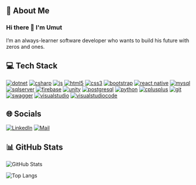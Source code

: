## 💫 About Me

### Hi there 👋 I'm Umut
I’m an always-learner software developer who wants to build his future with zeros and ones.

<!-- TECHS -->

## 💻 Tech Stack
<a href="https://learn.microsoft.com/tr-tr/dotnet/welcome" target="_blank"><img src="https://img.shields.io/badge/.Net-%23F7F7F7?style=for-the-badge&logo=dotnet&logoColor=%23512BD4" alt="dotnet"/><a/>
<a href="https://learn.microsoft.com/en-us/dotnet/csharp/" target="_blank"><img src="https://img.shields.io/badge/C%23-%23F7F7F7?style=for-the-badge&logo=csharp&logoColor=%2300599C" alt="csharp"/><a/>
<a href="https://www.javascript.com/" target="_blank"><img src="https://img.shields.io/badge/javascript-%23F7F7F7?style=for-the-badge&logo=javascript&logoColor=%23F7DF1E" alt="js"/><a/>
<a href="https://www.w3.org/html/" target="_blank"><img src="https://img.shields.io/badge/html5-%23F7F7F7?style=for-the-badge&logo=html5&logoColor=%23E34F26" alt="html5"/><a/>
<a href="https://www.w3schools.com/css/" target="_blank"><img src="https://img.shields.io/badge/css3-%23F7F7F7?style=for-the-badge&logo=css3&logoColor=%231572B6" alt="css3"/><a/>
<a href="https://getbootstrap.com/" target="_blank"><img src="https://img.shields.io/badge/bootstrap-%23F7F7F7?style=for-the-badge&logo=bootstrap&logoColor=%237952B3" alt="bootstrap"/><a/>
<a href="https://reactnative.dev/" target="_blank"><img src="https://img.shields.io/badge/react--native-%23F7F7F7?style=for-the-badge&logo=react&logoColor=%230088CC" alt="react native"/><a/>
<a href="https://www.mysql.com/" target="_blank"><img src="https://img.shields.io/badge/mysql-%23F7F7F7?style=for-the-badge&logo=mysql&logoColor=%234479A1" alt="mysql"/> <a/>
<a href="https://www.microsoft.com/tr-tr/sql-server" target="_blank"><img src="https://img.shields.io/badge/ms_sql_server-%23F7F7F7?style=for-the-badge&logo=microsoftsqlserver&logoColor=%234479A1" alt="sqlserver"/><a/>
<a href="https://firebase.google.com/" target="_blank"><img src="https://img.shields.io/badge/firebase-%23F7F7F7?style=for-the-badge&logo=firebase&logoColor=%23FFCA28" alt="firebase"/><a/>
<a href="https://unity.com/" target="_blank"><img src="https://img.shields.io/badge/unity-%23F7F7F7?style=for-the-badge&logo=unity&logoColor=%23000000" alt="unity"/><a/>
<a href="https://www.postgresql.org/" target="_blank"><img src="https://img.shields.io/badge/postgresql-%23F7F7F7?style=for-the-badge&logo=postgresql&logoColor=%234169E1" alt="postgresql"/><a/>
<a href="https://www.python.org/" target="_blank"><img src="https://img.shields.io/badge/python-%23F7F7F7?style=for-the-badge&logo=python&logoColor=%233776AB" alt="python"/><a/>
<a href="https://www.w3schools.com/cpp/" target="_blank"><img src="https://img.shields.io/badge/c++-%23F7F7F7?style=for-the-badge&logo=cplusplus&logoColor=%2300599C" alt="cplusplus"/><a/>
<a href="https://git-scm.com/" target="_blank"><img src="https://img.shields.io/badge/git-%23F7F7F7?style=for-the-badge&logo=git&logoColor=%23F05032" alt="git"/> <a/>
<a href="https://swagger.io/" target="_blank"><img src="https://img.shields.io/badge/swagger-%23F7F7F7?style=for-the-badge&logo=swagger&logoColor=%2385EA2D" alt="swagger"/><a/>
<a href="https://visualstudio.microsoft.com/tr/vs/getting-started/" target="_blank"><img src="https://img.shields.io/badge/visual_studio-%23F7F7F7?style=for-the-badge&logo=visualstudio&logoColor=%235C2D91" alt="visualstudio"/><a/>
<a href="https://code.visualstudio.com/" target="_blank"><img src="https://img.shields.io/badge/vs_code-%23F7F7F7?style=for-the-badge&logo=visualstudiocode&logoColor=%23007ACC" alt="visualstudiocode"/><a/>

<!-- SOCIALS -->

## 🌐 Socials
[![LinkedIn](https://img.shields.io/badge/LinkedIn-%23F7F7F7.svg?logo=linkedin&style=for-the-badge&logoColor=%230077B5)](https://www.linkedin.com/in/umutyozcan/)
[![Mail](https://img.shields.io/badge/mail-%23F7F7F7?style=for-the-badge&logo=gmail&logoColor=%23EA4335)](mailto:umut.yozcan@gmail.com)

<!-- STATS -->

## 📊 GitHub Stats
![GitHub Stats](https://github-readme-stats.vercel.app/api?username=UmutOzcan&show_icons=true&theme=swift&rank_icon=github&hide=issues&count_private=false&layout=compact)

![Top Langs](https://github-readme-stats.vercel.app/api/top-langs/?username=UmutOzcan&layout=compact&theme=swift&hide=jupyter%20notebook&size_weight=0&count_weight=1)
